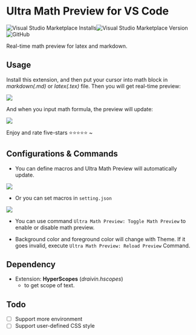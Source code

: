 # Ultra Math Preview for VS Code

<img alt="Visual Studio Marketplace Installs" src="https://img.shields.io/visual-studio-marketplace/i/yfzhao.ultra-math-preview"><img alt="Visual Studio Marketplace Version" src="https://img.shields.io/visual-studio-marketplace/v/yfzhao.ultra-math-preview"><img alt="GitHub" src="https://img.shields.io/github/license/yfzhao20/vscode-ultra-math-preview">

Real-time math preview for latex and markdown.

## Usage

Install this extension, and then put your cursor into math block in *markdown(.md)* or *latex(.tex)* file. Then you will get real-time preview:

![](https://raw.githubusercontent.com/yfzhao20/vscode-ultra-math-preview/main/image/test1.gif)

And when you input math formula, the preview will update:

![](https://raw.githubusercontent.com/yfzhao20/vscode-ultra-math-preview/main/image/test2.gif)


Enjoy and rate five-stars ⭐⭐⭐⭐⭐ ~

## Configurations & Commands

- You can define macros and Ultra Math Preview will automatically update.

![](https://raw.githubusercontent.com/yfzhao20/vscode-ultra-math-preview/main/image/macro2.gif)

- Or you can set macros in `setting.json`

![](https://raw.githubusercontent.com/yfzhao20/vscode-ultra-math-preview/main/image/macro1.gif)

- You can use command `Ultra Math Preview: Toggle Math Preview` to enable or disable math preview.

- Background color and foreground color will change with Theme. If it goes invalid, execute `Ultra Math Preview: Reload Preview` Command.

## Dependency

- Extension: **HyperScopes** (*draivin.hscopes*) 
    - to get scope of text.

## Todo

- [ ] Support more environment
- [ ] Support user-defined CSS style
